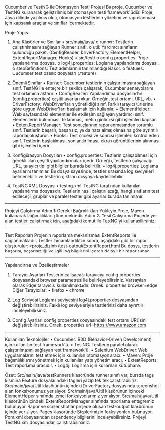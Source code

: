 Cucumber ve TestNG ile Otomasyon Testi Projesi
Bu proje, Cucumber ve TestNG kullanarak geliştirilmiş bir otomasyon testi framework'üdür. Proje, Java dilinde yazılmış olup, otomasyon testlerinin yönetimi ve raporlanması için kapsamlı araçlar ve sınıflar içermektedir.

Proje Yapısı

1. Ana Klasörler ve Sınıflar
•	src/main/java/
o	runner: Testlerin çalıştırılmasını sağlayan Runner sınıfı.
o	util: Yardımcı sınıfların bulunduğu paket. (ConfigReader, DriverFactory, ElementHelper, ExtentReportManager, Hooks)
•	src/test/
o	config.properties: Proje yapılandırma dosyası.
o	log4j.properties: Loglama yapılandırma dosyası.
o	stepDefinitions: Test adımlarının tanımlandığı klasör.
o	features: Cucumber test özellik dosyaları (.feature)

3. Önemli Sınıflar
•	Runner:
Cucumber testlerinin çalıştırılmasını sağlayan sınıf. TestNG ile entegre bir şekilde çalışarak, Cucumber senaryolarını test ortamına aktarır.
•	ConfigReader:
Yapılandırma dosyasından (config.properties) çeşitli ayarları okur. Örneğin, test ortamı, URL, vb.
•	DriverFactory:
WebDriver'ların yönetildiği sınıf. Farklı tarayıcı türlerine göre uygun WebDriver'ları başlatmak için kullanılır.
•	ElementHelper:
Web sayfasındaki elementler ile etkileşim sağlayan yardımcı sınıf. Elementlerin bulunması, tıklanması, metin girilmesi gibi işlemleri kapsar.
•	ExtentReportManager:
Test sonuçlarının raporlanmasından sorumlu sınıf. Testlerin başarılı, başarısız, ya da hata almış olmasına göre ayrıntılı raporlar oluşturur.
•	Hooks:
Test öncesi ve sonrası işlemleri kontrol eden sınıf. Testlerin başlatılması, sonlandırılması, ekran görüntülerinin alınması gibi işlemleri içerir.

5. Konfigürasyon Dosyaları
•	config.properties:
Testlerin çalışabilmesi için gerekli olan çeşitli yapılandırmaları içerir. Örneğin, testlerin çalışacağı URL, tarayıcı tipi gibi bilgiler burada belirtilir.
•	log4j.properties:
Loglama ayarlarını tanımlar. Bu dosya sayesinde, testler sırasında log seviyeleri belirlenebilir ve testlerin çıktıları dosyaya kaydedilebilir.
6. TestNG XML Dosyası
•	testng.xml:
TestNG tarafından kullanılan yapılandırma dosyasıdır. Testlerin nasıl çalıştırılacağı, hangi sınıfların test edileceği, gruplar ve paralel testler gibi ayarlar burada tanımlanır.
________________________________________
Projeyi Çalıştırma
Adım 1: Gerekli Bağımlılıkları Yükleyin
Proje, Maven kullanarak bağımlılıkları yönetmektedir.
Adım 2: Testi Çalıştırma
Projede yer alan testleri çalıştırmak için, aşağıdaki komut ile TestNG'yi kullanabilirsiniz:
________________________________________
Test Raporları
Projenin raporlama mekanizması ExtentReports ile sağlanmaktadır. Testler tamamlandıktan sonra, aşağıdaki gibi bir rapor oluşturulur:
<proje_dizini>/test-output/ExtentReport.html
Bu dosya, testlerin başarısı, başarısızlığı ve ilgili log bilgilerini içeren detaylı bir rapor sunar.
________________________________________
Yapılandırma ve Özelleştirmeler
1. Tarayıcı Ayarları
Testlerin çalışacağı tarayıcıyı config.properties dosyasındaki browser parametresi ile belirleyebilirsiniz. Varsayılan olarak Edge tarayıcısı kullanılmaktadır.
Örnek:
properties
browser=edge
Diğer Tarayıcılar:
•	firefox
•	chrome

2. Log Seviyesi
Loglama seviyesini log4j.properties dosyasından değiştirebilirsiniz. Farklı log seviyeleriyle testlerinizi daha ayrıntılı inceleyebilirsiniz.
3. Config Ayarları
config.properties dosyasındaki test ortamı URL'sini değiştirebilirsiniz. Örnek:
properties
url=https://www.amazon.com
________________________________________
Kullanılan Teknolojiler
•	Cucumber: BDD (Behavior-Driven Development) için kullanılan test framework'ü.
•	TestNG: Testlerin paralel olarak çalıştırılmasını sağlayan test framework'ü.
•	Selenium WebDriver: Web uygulamalarını test etmek için kullanılan otomasyon aracı.
•	Maven: Proje bağımlılıklarını yönetmek için kullanılan yapı yönetim aracı.
•	ExtentReports: Test raporlama aracıdır.
•	Log4j: Loglama için kullanılan kütüphane.

Özet:
Src/main/java/testRunners klasöründe runner sınıfı var, burada tags kısmına Feature dosyalarındaki tagleri yazıp tek tek çalıştırabiliriz.
Src/main/java/Util klasörünün içindeki DriverFactory dosyasında screenshot alan fonksiyonumuz yer alıyor.
Src/main/java/Util klasörünün içindeki ElementHelper sınıfında temel fonksiyonlarımız yer alıyor.
Src/main/java/Util klasörünün içindeki ExtentReportManager sınıfında raporlama entegremiz bulunuyor. Rapor ve screenshotlar projede oluşan test-output klasörünün içinde yer alıyor.
Pages klasöründe Steplerimizin fonksiyonları bulunuyor.
Pom.xml dosyasından dependency bilgilerini inceleyebilirsiniz.
Projeyi TestNG.xml dosyasından çalıştırabilirsiniz.


